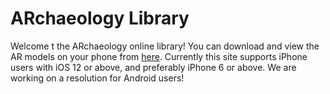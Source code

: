 # ARchaeology Library
Welcome t the ARchaeology online library!
You can download and view the AR models on your phone from [here](https://lili0824.github.io/ARchaeology/).
Currently this site supports iPhone users with iOS 12 or above, and preferably iPhone 6 or above.
We are working on a resolution for Android users!

